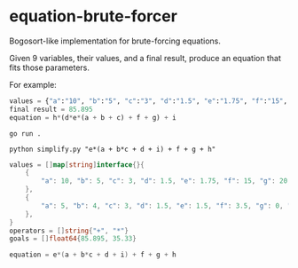# equation-brute-forcer

Bogosort-like implementation for brute-forcing equations.

Given 9 variables, their values, and a final result, produce an equation that fits those parameters.

For example:
```python
values = {"a":"10", "b":"5", "c":"3", "d":"1.5", "e":"1.75", "f":"15", "g":"20", "h":"1.02", "i":"2"}
final result = 85.895
equation = h*(d*e*(a + b + c) + f + g) + i
```

```
go run .
```

```
python simplify.py "e*(a + b*c + d + i) + f + g + h"
```

```go
values = []map[string]interface{}{
    {
        "a": 10, "b": 5, "c": 3, "d": 1.5, "e": 1.75, "f": 15, "g": 20, "h": 1.02, "i": 2,
    },
    {
        "a": 5, "b": 4, "c": 3, "d": 1.5, "e": 1.5, "f": 3.5, "g": 0, "h": 1.08, "i": 2,
    },
}
operators = []string{"+", "*"}
goals = []float64{85.895, 35.33}

equation = e*(a + b*c + d + i) + f + g + h
```